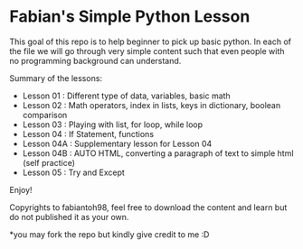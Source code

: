 # Fabian's Simple Python Lesson


This goal of this repo is to help beginner to pick up basic python. In each of the file we will go through very simple content such that even people with no programming background can understand.



Summary of the lessons:
- Lesson 01  : Different type of data, variables, basic math
- Lesson 02  : Math operators, index in lists, keys in dictionary, boolean comparison
- Lesson 03  : Playing with list, for loop, while loop
- Lesson 04  : If Statement, functions
- Lesson 04A : Supplementary lesson for Lesson 04
- Lesson 04B : AUTO HTML, converting a paragraph of text to simple html (self practice) 
- Lesson 05  : Try and Except


Enjoy!

Copyrights to fabiantoh98, feel free to download the content and learn but do not published it as your own. 

*you may fork the repo but kindly give credit to me :D